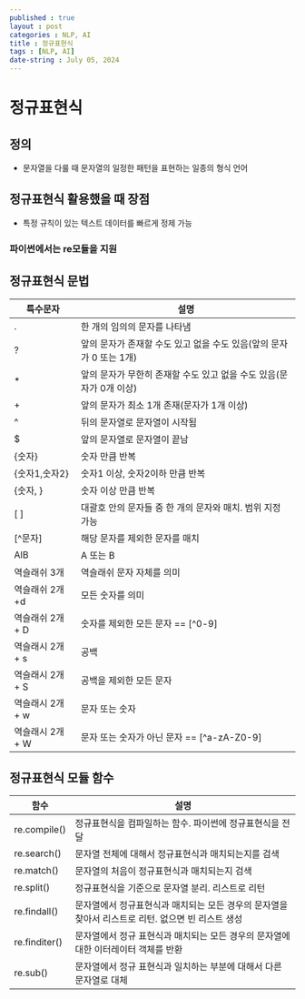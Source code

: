 ```yaml
---
published : true
layout : post
categories : NLP, AI
title : 정규표현식
tags : [NLP, AI]
date-string : July 05, 2024
---
```


# 정규표현식
## 정의
- 문자열을 다룰 때 문자열의 일정한 패턴을 표현하는 일종의 형식 언어
## 정규표현식 활용했을 때 장점
- 특정 규칙이 있는 텍스트 데이터를 빠르게 정제 가능

### 파이썬에서는 re모듈을 지원

## 정규표현식 문법


|특수문자|설명|
|---|---|
|.|한 개의 임의의 문자를 나타냄|
|?|앞의 문자가 존재할 수도 있고 없을 수도 있음(앞의 문자가 0 또는 1개)|
|*|앞의 문자가 무한히 존재할 수도 있고 없을 수도 있음(문자가 0개 이상)|
|+|앞의 문자가 최소 1개 존재(문자가 1개 이상)|
|^|뒤의 문자열로 문자열이 시작됨|
|$|앞의 문자열로 문자열이 끝남|
|{숫자}|숫자 만큼 반복|
|{숫자1,숫자2}|숫자1 이상, 숫자2이하 만큼 반복|
|{숫자, }|숫자 이상 만큼 반복|
|[ ]|대괄호 안의 문자들 중 한 개의 문자와 매치. 범위 지정 가능|
|[^문자]|해당 문자를 제외한 문자를 매치|
|AlB|A 또는 B|
|역슬래쉬 3개|역슬래쉬 문자 자체를 의미|
|역슬래쉬 2개+d|모든 숫자를 의미|
|역슬래쉬 2개 + D|숫자를 제외한 모든 문자 == [^0-9]|
|역슬래시 2개 + s|공백|
|역슬래시 2개 + S|공백을 제외한 모든 문자|
|역슬래시 2개 + w|문자 또는 숫자|
|역슬래시 2개 + W|문자 또는 숫자가 아닌 문자 == [^a-zA-Z0-9]

## 정규표현식 모듈 함수


|함수|설명|
|----|----|
|re.compile()|정규표현식을 컴파일하는 함수. 파이썬에 정규표현식을 전달|
|re.search()|문자열 전체에 대해서 정규표현식과 매치되는지를 검색|
|re.match()|문자열의 처음이 정규표현식과 매치되는지 검색|
|re.split()|정규표현식을 기준으로 문자열 분리. 리스트로 리턴|
|re.findall()|문자열에서 정규표현식과 매치되는 모든 경우의 문자열을 찾아서 리스트로 리턴. 없으면 빈 리스트 생성|
|re.finditer()|문자열에서 정규 표현식과 매치되는 모든 경우의 문자열에 대한 이터레이터 객체를 반환|
|re.sub()|문자열에서 정규 표현식과 일치하는 부분에 대해서 다른 문자열로 대체|